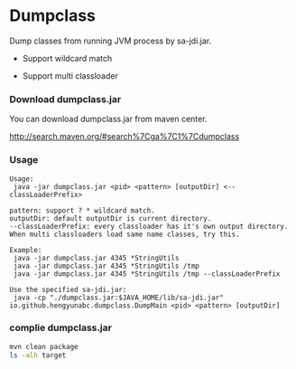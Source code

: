 # Dumpclass
Dump classes from running JVM process by sa-jdi.jar.

* Support wildcard match

* Support multi classloader


### Download dumpclass.jar

You can download dumpclass.jar from maven center.

http://search.maven.org/#search%7Cga%7C1%7Cdumpclass

### Usage

```
Usage:
 java -jar dumpclass.jar <pid> <pattern> [outputDir] <--classLoaderPrefix>

pattern: support ? * wildcard match.
outputDir: default outputDir is current directory.
--classLoaderPrefix: every classloader has it's own output directory. When multi classloaders load same name classes, try this.

Example:
 java -jar dumpclass.jar 4345 *StringUtils
 java -jar dumpclass.jar 4345 *StringUtils /tmp
 java -jar dumpclass.jar 4345 *StringUtils /tmp --classLoaderPrefix

Use the specified sa-jdi.jar:
 java -cp "./dumpclass.jar:$JAVA_HOME/lib/sa-jdi.jar" io.github.hengyunabc.dumpclass.DumpMain <pid> <pattern> [outputDir]
```

### complie dumpclass.jar

```bash
mvn clean package
ls -alh target
```
